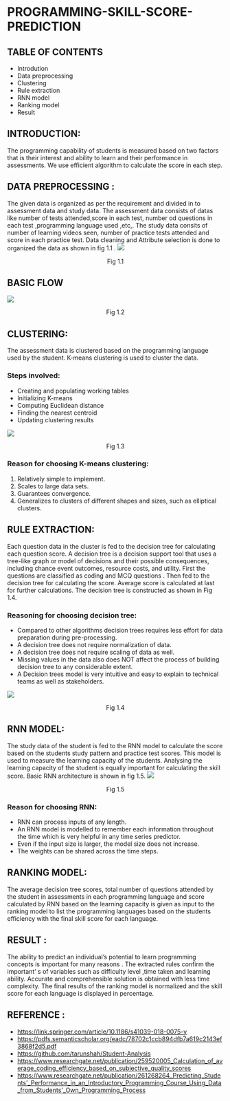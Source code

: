 # PROGRAMMING-SKILL-SCORE-PREDICTION
## TABLE OF CONTENTS ##
*	Introdution
*	Data preprocessing
*	Clustering
*	Rule extraction
*	RNN model
*	Ranking model
*	Result
## INTRODUCTION: ##
The programming capability of students is measured based on two factors that is their interest and ability to learn and their performance in assessments. We use  efficient algorithm to calculate the score in each step.
## DATA PREPROCESSING : ##
The given data is organized as per the requirement and  divided in to assessment data and study data. The assessment data consists of datas like number of tests attended,score in each test, number od questions in each test ,programming language used ,etc,. The study data consits of number of learning videos seen, number of practice tests attended and score in each practice test. Data cleaning and Attribute selection is done to organized the data as shown in fig 1.1 .
 ![](images/fig1.1.png)
<p align="center">
  Fig 1.1 
</p>

## BASIC FLOW ##
 ![](images/fig1.2.png)

<p align="center">
  Fig 1.2 
</p>

## CLUSTERING: ##
The assessment data is clustered  based on the programming language used by the student. K-means clustering is used to cluster the data. 
### Steps involved: ###
*	Creating and populating working tables
*	Initializing K-means
*	Computing Euclidean distance
*	Finding the nearest centroid
*	Updating clustering results

![](images/fig1.3.png)

<p align="center">
  Fig 1.3
</p>

### Reason for choosing K-means clustering: ###
1.	Relatively simple to implement.
2.	Scales to large data sets.
3.	Guarantees convergence.
4.	Generalizes to clusters of different shapes and sizes, such as elliptical clusters.
## RULE EXTRACTION: ##
Each question data in the cluster is fed to the decision tree for calculating each question score. A decision tree is a decision support tool that uses a tree-like graph or model of decisions and their possible consequences, including chance event outcomes, resource costs, and utility. First the questions are classified as coding and MCQ questions . Then fed to the decision tree for calculating the score. Average score is calculated at last for further calculations. The decision tree is constructed as shown in Fig 1.4.

### Reasoning for choosing decision tree: ###
*	Compared to other algorithms decision trees requires less effort for data preparation during pre-processing.
*	A decision tree does not require normalization of data.
*	A decision tree does not require scaling of data as well.
*	Missing values in the data also does NOT affect the process of building decision tree to any considerable extent.
*	A Decision trees model is very intuitive and easy to explain to technical teams as well as stakeholders.

  ![](images/fig1.4.png)
  
<p align="center">
  Fig 1.4
</p>

## RNN MODEL: ##
The study data of the student is fed to the RNN model to calculate the score based on the students study pattern and practice test scores. This model is used to measure the learning capacity of the students. Analysing the learning capacity of the student is equally important for calculating the skill score. Basic RNN architecture is shown in fig 1.5.
  ![](images/fig1.5.png)

<p align="center">
  Fig 1.5
</p>

### Reason for choosing RNN: ###
*	RNN can process inputs of any length.
*	An RNN model is modelled to remember each information throughout the time which is very helpful in any time series predictor.
*	Even if the input size is larger, the model size does not increase.
*	The weights can be shared across the time steps.

## RANKING MODEL: ##
The average decision tree scores, total number of questions attended by the student in assessments in each programming language and score calculated by RNN based on the learning capacity is given as input to the ranking model to list the programming languages based on the students efficiency with the final skill score for each language.

## RESULT : ##
The ability to predict an individual’s potential to learn programming concepts is important for many reasons . The extracted rules confirm the important’ s of variables such as difficulty level ,time taken and learning ability. Accurate and comprehensible solution is obtained with less time complexity. The final results of the ranking model is normalized and the skill score for each language is displayed in percentage.
## REFERENCE : ##
* https://link.springer.com/article/10.1186/s41039-018-0075-y
* https://pdfs.semanticscholar.org/eadc/78702c1ccb894dfb7a619c2143ef3868f2d5.pdf
* https://github.com/tarunshah/Student-Analysis
* https://www.researchgate.net/publication/259520005_Calculation_of_average_coding_efficiency_based_on_subjective_quality_scores
* https://www.researchgate.net/publication/261268264_Predicting_Students'_Performance_in_an_Introductory_Programming_Course_Using_Data_from_Students'_Own_Programming_Process
